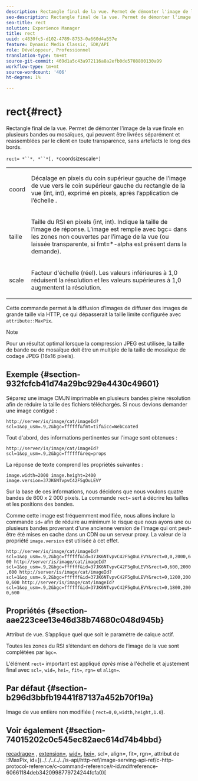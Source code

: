 ```yaml
---
description: Rectangle final de la vue. Permet de démonter l'image de la vue finale en plusieurs bandes ou mosaïques, qui peuvent être livrées séparément et reassemblées par le client en toute transparence, sans artefacts le long des bords.
seo-description: Rectangle final de la vue. Permet de démonter l'image de la vue finale en plusieurs bandes ou mosaïques, qui peuvent être livrées séparément et reassemblées par le client en toute transparence, sans artefacts le long des bords.
seo-title: rect
solution: Experience Manager
title: rect
uuid: c4830fc5-d102-4789-8753-0a660d4a557e
feature: Dynamic Media Classic, SDK/API
role: Développeur, Professionnel
translation-type: tm+mt
source-git-commit: 469d1a5c43a972116a8a2efb0de5708800130a99
workflow-type: tm+mt
source-wordcount: '406'
ht-degree: 1%

---
```



# rect{#rect}

Rectangle final de la vue. Permet de démonter l&#39;image de la vue finale en plusieurs bandes ou mosaïques, qui peuvent être livrées séparément et reassemblées par le client en toute transparence, sans artefacts le long des bords.

`rect= *``*, *``*[, *`coordsizescale`*]`

<table id="simpletable_69D112F85FA24EFCA727B398DC8ED699"> 
 <tr class="strow"> 
  <td class="stentry"> <p><span class="varname"> coord</span> </p> </td> 
  <td class="stentry"> <p>Décalage en pixels du coin supérieur gauche de l’image de vue vers le coin supérieur gauche du rectangle de la vue (int, int), exprimé en pixels, après l’application de l’échelle <span class="varname"> </span>. </p></td> 
 </tr> 
 <tr class="strow"> 
  <td class="stentry"> <p><span class="varname"> taille</span> </p></td> 
  <td class="stentry"> <p>Taille du RSI en pixels (int, int). Indique la taille de l’image de réponse. L’image est remplie avec <span class="codeph"> bgc=</span> dans les zones non couvertes par l’image de la vue (ou laissée transparente, si <span class="codeph"> fmt=*-alpha</span> est présent dans la demande). </p></td> 
 </tr> 
 <tr class="strow"> 
  <td class="stentry"> <p><span class="varname"> scale</span> </p></td> 
  <td class="stentry"> <p>Facteur d'échelle (réel). Les valeurs inférieures à 1,0 réduisent la résolution et les valeurs supérieures à 1,0 augmentent la résolution. </p></td> 
 </tr> 
</table>

Cette commande permet à la diffusion d’images de diffuser des images de grande taille via HTTP, ce qui dépasserait la taille limite configurée avec `attribute::MaxPix`.

>[!NOTE]
>
>Pour un résultat optimal lorsque la compression JPEG est utilisée, la taille de bande ou de mosaïque doit être un multiple de la taille de mosaïque de codage JPEG (16x16 pixels).

## Exemple {#section-932fcfcb41d74a29bc929e4430c49601}

Séparez une image CMJN imprimable en plusieurs bandes pleine résolution afin de réduire la taille des fichiers téléchargés. Si nous devions demander une image contiguë :

`http://server/is/image/cat/imageId?scl=1&op_usm=.9,2&bgc=ffffff&fmt=tif&icc=WebCoated`

Tout d&#39;abord, des informations pertinentes sur l&#39;image sont obtenues :

`http://server/is/image/cat/imageId?scl=1&op_usm=.9,2&bgc=ffffff&req=props`

La réponse de texte comprend les propriétés suivantes :

`image.width=2000 image.height=2400 image.version=37JK6NTvpvC42F5gOuLEVY`

Sur la base de ces informations, nous décidons que nous voulons quatre bandes de 600 x 2 000 pixels. La commande `rect=` sert à décrire les tailles et les positions des bandes.

Comme cette image est fréquemment modifiée, nous allons inclure la commande `id=` afin de réduire au minimum le risque que nous ayons une ou plusieurs bandes provenant d&#39;une ancienne version de l&#39;image qui ont peut-être été mises en cache dans un CDN ou un serveur proxy. La valeur de la propriété `image.version` est utilisée à cet effet.

`http://server/is/image/cat/imageId?scl=1&op_usm=.9,2&bgc=ffffff&id=37JK6NTvpvC42F5gOuLEVY&rect=0,0,2000,600 http://server/is/image/cat/imageId?scl=1&op_usm=.9,2&bgc=ffffff&id=37JK6NTvpvC42F5gOuLEVY&rect=0,600,2000,600 http://server/is/image/cat/imageId?scl=1&op_usm=.9,2&bgc=ffffff&id=37JK6NTvpvC42F5gOuLEVY&rect=0,1200,2000,600 http://server/is/image/cat/imageId?scl=1&op_usm=.9,2&bgc=ffffff&id=37JK6NTvpvC42F5gOuLEVY&rect=0,1800,2000,600`

## Propriétés {#section-aae223cee13e46d38b74680c048d945b}

Attribut de vue. S’applique quel que soit le paramètre de calque actif.

Toutes les zones du RSI s’étendant en dehors de l’image de la vue sont complétées par `bgc=`.

L&#39;élément `rect=` important est appliqué *après* mise à l&#39;échelle et ajustement final avec `scl=`, `wid=`, `hei=`, `fit=`, `rgn=` et `align=`.

## Par défaut {#section-b296d3bbfb19441f87137a452b70f19a}

Image de vue entière non modifiée ( `rect=0,0,width,height,1.0`).

## Voir également {#section-74015202c0c545ec82aec614d74b4bbd}

[recadrage=](../../../../../is-api/http-ref/image-serving-api-ref/c-http-protocol-reference/c-command-reference/r-crop.md#reference-6fd0f6399966446ab4425ce050572eab) ,  [extension=](../../../../../is-api/http-ref/image-serving-api-ref/c-http-protocol-reference/c-command-reference/r-extend.md#reference-7e9156beb285459d830e2d56782a74ac),  [wid=](../../../../../is-api/http-ref/image-serving-api-ref/c-http-protocol-reference/c-command-reference/r-is-http-wid.md#reference-bfeadcb67bf4485f851eb21345527e47),  [hei=](../../../../../is-api/http-ref/image-serving-api-ref/c-http-protocol-reference/c-command-reference/r-is-http-hei.md#reference-6d6f556ccc0e4b98a815e8a5c1944a96), scl=, align=, fit=, rgn=, attribut de  ::MaxPix, id=](../../../../../is-api/http-ref/image-serving-api-ref/c-http-protocol-reference/c-command-reference/r-id.md#reference-60661184deb3420998779724244fcfa0)[](../../../../../is-api/http-ref/image-serving-api-ref/c-http-protocol-reference/c-command-reference/r-scl.md#reference-b2a74e493d0d407e98fe350551ba3fcc)[](../../../../../is-api/http-ref/image-serving-api-ref/c-http-protocol-reference/c-command-reference/r-align.md#reference-b7d6b87c75124d78884f916dd6544bc7)[](../../../../../is-api/http-ref/image-serving-api-ref/c-http-protocol-reference/c-command-reference/r-fit.md#reference-f11bff6d93d143d6b135de3a923bc989)[](../../../../../is-api/http-ref/image-serving-api-ref/c-http-protocol-reference/c-command-reference/r-rgn.md#reference-daa9b80e0d8c4b1aa67d116b578d592f)[](../../../../../is-api/image-catalog/image-serving-api-ref/c-image-catalog-reference/c-attributes-reference/r-maxpix.md#reference-e167d396ac794079ba8b5e6eb16eeda5)[
